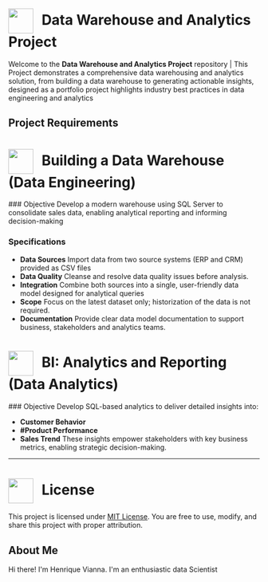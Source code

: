 <h1>
  <img src="https://github.com/user-attachments/assets/b0f64f91-64c8-4f9c-801e-42ac51596fe1" width="50" style="vertical-align:middle; margin-right:10px;" />
  <strong>Data Warehouse and Analytics Project</strong>
</h1>

Welcome to the **Data Warehouse and Analytics Project** repository |
This Project demonstrates a comprehensive data warehousing and analytics solution, from building a data warehouse to generating  actionable insights, designed as a portfolio project
highlights industry best practices in data engineering and analytics


## Project Requirements

<h1>
  <img src="https://github.com/user-attachments/assets/417a94ac-d298-4891-9634-694f917aaed9" width="50" style="vertical-align:middle; margin-right:10px;" />
  <strong>Building a Data Warehouse (Data Engineering)</strong>
</h1>
  ### Objective
  Develop a modern warehouse using SQL Server to consolidate sales data, enabling analytical  reporting and informing decision-making

  ### Specifications
  - **Data Sources** Import data from two source systems (ERP and CRM) provided as CSV files
  - **Data Quality** Cleanse and resolve data quality issues before analysis.
  - **Integration** Combine both sources into a single, user-friendly data model designed for analytical queries
  - **Scope** Focus on the latest dataset only; historization of the data is not required.
  - **Documentation** Provide clear data model documentation to support business, stakeholders and analytics teams.


 <h1>
  <img src="https://github.com/user-attachments/assets/a8afb72f-b808-48be-a941-2128f36d819e" width="50" style="vertical-align:middle; margin-right:10px;" />
  <strong>BI: Analytics and Reporting (Data Analytics)</strong>
</h1>
  ### Objective
  Develop SQL-based analytics to deliver detailed insights into:

  - **Customer Behavior**
  - **#Product Performance**
  - **Sales Trend**
  These insights empower stakeholders with key business metrics, enabling strategic decision-making.

---

<h1>
  <img src="https://github.com/user-attachments/assets/0201a15d-c1f9-497c-b3d0-51c4cdf6cb65" width="50" style="vertical-align:middle; margin-right:10px;" />
  <strong>License</strong>
</h1>

This project is licensed under [MIT License](LICENSE). You are free to use, modify, and share this project with proper attribution.

## About Me
Hi there! I'm Henrique Vianna. I'm an enthusiastic data Scientist













